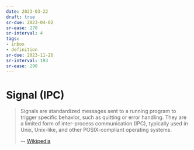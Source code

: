 ```yaml
---
date: 2023-03-22
draft: true
sr-due: 2023-04-02
sr-ease: 270
sr-interval: 4
tags:
- inbox
- definition
sr-due: 2023-11-26
sr-interval: 193
sr-ease: 290
---
```


# Signal (IPC)

> Signals are standardized messages sent to a running program to trigger
> specific behavior, such as quitting or error handling. They are a limited form
> of inter-process communication (IPC), typically used in Unix, Unix-like, and
> other POSIX-compliant operating systems.
>
> -- [Wikipedia](<https://en.wikipedia.org/wiki/Signal_(IPC)>)